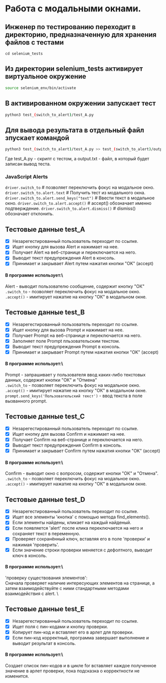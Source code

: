 # Работа с модальными окнами.

## Инженер по тестированию переходит в директорию, предназначенную для хранения файлов с тестами
```
cd selenium_tests
```
## Из директории selenium_tests активирует виртуальное окружение
```sh
source selenium_env/bin/activate
```
## В активированном окружении запускает тест 
```sh
python3 test_(switch_to_alert)/test_A.py
```
## Для вывода результата в отдельный файл зпускает командой 
```sh
python3 test_(switch_to_alert)/test_A.py >> test_(switch_to_alert)/output.txt
```
Где test_A.py -  скрипт с тестом, а output.txt - файл, в который будет записан вывод теста.

### JavaScript Alerts
```driver.switch_to``` # позволяет переключить фокус на модальное окно.
```driver.switch_to.alert.text``` # Получить тест из модального окна.
```driver.switch_to.alert.send_keys("text")``` # Ввести текст в модальное окно.
```driver.switch_to.alert.accept()``` # accept() обозначает именно подтверждение.
```driver.switch_to.alert.dismiss()``` # dismiss() обозначает  отклонить.

## Тестовые данные test_A
- [x] Незарегестированный пользователь переходит по ссылке.
- [x] Ищет кнопку для вызова Alert и нажимает на нее.
- [x] Получает Alert на веб-странице и переключается на него.
- [x] Выводит текст предупреждения Alert в консоль.
- [x] Принимает и закрывает Alert путем нажатия кнопки "OK" (accept)
#### В программе использует:\
Alert - выводит пользователю сообщение, содержит кнопку "ОК"\
```.switch_to``` - позволяет переключить фокус на модальное окно.
```.accept()``` - имитирует нажатие на кнопку "ОК" в модальном окне.

## Тестовые данные test_B
- [x] Незарегестированный пользователь переходит по ссылке.
- [x] Ищет кнопку для вызова Prompt и нажимает на нее.
- [x] Получает Prompt на веб-странице и переключается на него.
- [x] Заполняет поле Prompt пльзовательским текстом.
- [x] Выводит текст предупреждения Prompt в консоль.
- [x] Принимает и закрывает Prompt путем нажатия кнопки "OK" (accept)
#### В программе использует:\
Prompt - запрашивает у пользователя ввод каких-либо текстовых данных, содержит кнопки "ОК" и "Отмена"\
```.switch_to``` - позволяет переключить фокус на модальное окно.
```.accept()``` - имитирует нажатие на кнопку "ОК" в модальном окне.
```prompt.send_keys('Пользовательский текст')``` - ввод текста в поле вызванного prompt.

## Тестовые данные test_C
- [x] Незарегестированный пользователь переходит по ссылке.
- [x] Ищет кнопку для вызова Confirm и нажимает на нее.
- [x] Получает Confirm на веб-странице и переключается на него.
- [x] Выводит текст предупреждения Confirm в консоль.
- [x] Принимает и закрывает Confirm путем нажатия кнопки "OK" (accept)
#### В программе использует:\
Confirm - выводит окно с вопросом, содержит кнопки "ОК" и "Отмена".\
```.switch_to``` - позволяет переключить фокус на модальное окно.
```.accept()``` - имитирует нажатие на кнопку "ОК" в модальном окне.

## Тестовые данные test_D
- [x] Незарегестированный пользователь переходит по ссылке.
- [x] Ищет все  элементы 'кнопка' c помощью метода find_elements().
- [x] Если элементы найдены, кликает на каждый найденый.
- [x] Если появляется 'alert' после клика переключается на него и сохраняет текст в переменную.
- [x] Проверяет сохранённый ключ, вставляя его в поле 'проверки' и нажимая 'проверить'.
- [x] Если значение строки проверки меняется с дефолтного, выводит ключ в консоль.
#### В программе использует:\
'проверку существования элементов': \
Сначала проверяет наличие интересующих элементов на странице, а затем взаимодействуйте с ними стандартными методами взаимодействия с alert. \

## Тестовые данные test_E
- [x] Незарегестированный пользователь переходит по ссылке.
- [x] Ищет поля с пин-кодами и кнопку проверки.
- [x] Копирует пин-код и вставляет его в арлет для проверки.
- [x] Если пин-код корректный, программа завершает выполнение и выводит результат в консоль.
#### В программе использует:\
Создает список пин-кодов и в цикле for вставляет каждое полученное значение в арлет проверки, пока подсказка о корректности не изменится.